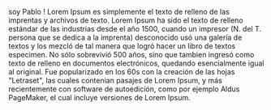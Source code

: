 soy Pablo !
Lorem Ipsum es simplemente el texto de relleno de las imprentas y 
archivos de texto. Lorem Ipsum ha sido el texto de relleno estándar de las industrias desde el año 1500, cuando un impresor (N. del T. persona
que se dedica a la imprenta) desconocido usó una galería de textos y 
los mezcló de tal manera que logró hacer un libro de textos especimen.
No sólo sobrevivió 500 años, sino que tambien ingresó como texto de 
relleno en documentos electrónicos, quedando esencialmente igual al 
original. Fue popularizado en los 60s con la creación de las hojas 
"Letraset", las cuales contenian pasajes de Lorem Ipsum, y más recientemente con software de autoedición, como por ejemplo Aldus 
PageMaker, el cual incluye versiones de Lorem Ipsum.
    
